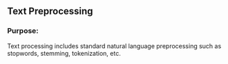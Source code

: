 ## Text Preprocessing
### Purpose:
Text processing includes standard natural language preprocessing such as stopwords, stemming, tokenization, etc.

